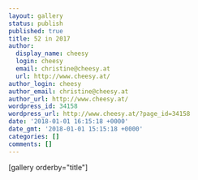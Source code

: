 ```yaml
---
layout: gallery
status: publish
published: true
title: 52 in 2017
author:
  display_name: cheesy
  login: cheesy
  email: christine@cheesy.at
  url: http://www.cheesy.at/
author_login: cheesy
author_email: christine@cheesy.at
author_url: http://www.cheesy.at/
wordpress_id: 34158
wordpress_url: http://www.cheesy.at/?page_id=34158
date: '2018-01-01 16:15:18 +0000'
date_gmt: '2018-01-01 15:15:18 +0000'
categories: []
comments: []
---
```

[gallery orderby="title"]
